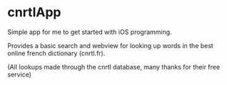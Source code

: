 # cnrtlApp

Simple app for me to get started with iOS programming.

Provides a basic search and webview for looking up words in the best online french dictionary (cnrtl.fr). 

(All lookups made through the cnrtl database, many thanks for their free service)
